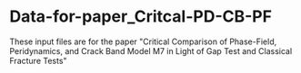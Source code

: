 # Data-for-paper_Critcal-PD-CB-PF
These input files are for the paper "Critical Comparison of Phase-Field, Peridynamics, and Crack Band Model M7 in Light of Gap Test and Classical Fracture Tests"
